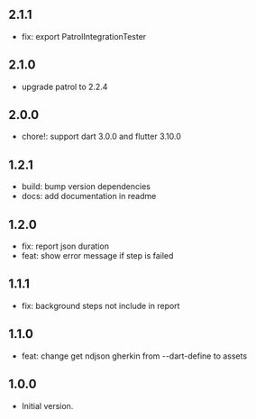 ## 2.1.1

- fix: export PatrolIntegrationTester

## 2.1.0

- upgrade patrol to 2.2.4

## 2.0.0

- chore!: support dart 3.0.0 and flutter 3.10.0

## 1.2.1

- build: bump version dependencies
- docs: add documentation in readme

## 1.2.0

- fix: report json duration
- feat: show error message if step is failed

## 1.1.1

- fix: background steps not include in report

## 1.1.0

- feat: change get ndjson gherkin from --dart-define to assets

## 1.0.0

- Initial version.
